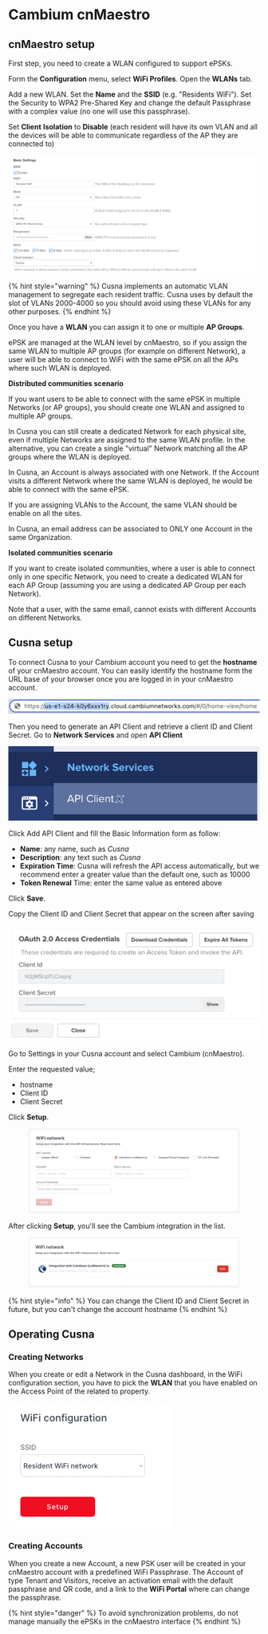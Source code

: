 # Cambium cnMaestro

## cnMaestro setup

First step, you need to create a WLAN configured to support  ePSKs.&#x20;

Form the **Configuration** menu, select **WiFi Profiles**. Open the **WLANs** tab.

Add a new WLAN. Set the **Name** and the **SSID** (e.g. "Residents WiFi"). Set the Security to WPA2 Pre-Shared Key and change the default Passphrase with a complex value (no one will use this passphrase).

Set **Client** **Isolation** to **Disable** (each resident will have its own VLAN and all the devices will be able to communicate regardless of the AP they are connected to)

![](<../../.gitbook/assets/image (216).png>)

{% hint style="warning" %}
Cusna implements an automatic VLAN management to segregate each resident traffic. Cusna uses by default the slot of VLANs 2000-4000 so you should avoid using these VLANs for any other purposes.
{% endhint %}

Once you have a **WLAN** you can assign it to one or multiple **AP Groups**.&#x20;

ePSK are managed at the WLAN level by cnMaestro, so if you assign the same WLAN to multiple AP groups (for example on different Network), a user will be able to connect to WiFi with the same ePSK on all the APs where such WLAN is deployed.



**Distributed communities scenario**

If you want users to be able to connect with the same ePSK in multiple Networks (or AP groups), you should create one WLAN and assigned to multiple AP groups.&#x20;

In Cusna you can still create a dedicated Network for each physical site, even if multiple Networks are assigned to the same WLAN profile. In the alternative, you can create a single "virtual" Network matching all the AP groups where the WLAN is deployed.

In Cusna, an Account is always associated with one Network. If the Account visits a different Network where the same WLAN is deployed, he would be able to connect with the same ePSK.&#x20;

If you are assigning VLANs to the Account, the same VLAN should be enable on all the sites.

In Cusna, an email address can be associated to ONLY one Account in the same Organization.



**Isolated communities scenario**

If you want to create isolated communities, where a user is able to connect only in one specific Network, you need to create a dedicated WLAN for each AP Group (assuming you are using a dedicated AP Group per each Network).

Note that a user, with the same email, cannot exists with different Accounts on different Networks.



## Cusna setup

To connect Cusna to your Cambium account you need to get the **hostname** of your cnMaestro account. You can easily identify the hostname form the URL base of your browser once you are logged in in your cnMaestro account.

![](<../../.gitbook/assets/image (139).png>)

Then you need to generate an API Client and retrieve a client ID and Client Secret. Go to **Network Services** and open **API Client**

![](<../../.gitbook/assets/image (146).png>)



Click Add API Client and fill the Basic Information form as follow:

* **Name**: any name, such as _Cusna_
* **Description**: any text such as _Cusna_
* **Expiration Time**: Cusna will refresh the API access automatically, but we recommend enter a greater value than the default one, such as 10000
* **Token Renewal** Time: enter the same value as entered above

Click **Save**.

Copy the Client ID and Client Secret that appear on the screen after saving

![](<../../.gitbook/assets/image (234).png>)



Go to Settings in your Cusna account and select Cambium (cnMaestro).

Enter the requested value;

* hostname
* Client ID
* Client Secret

Click **Setup**.

<figure><img src="../../.gitbook/assets/image (113).png" alt=""><figcaption></figcaption></figure>

After clicking **Setup**, you'll see the Cambium integration in the list.

<figure><img src="../../.gitbook/assets/image (215).png" alt=""><figcaption></figcaption></figure>

{% hint style="info" %}
You can change the Client ID and Client Secret in future, but you can't change the account hostname
{% endhint %}

## Operating Cusna



### Creating Networks

When you create or edit a Network in the Cusna dashboard, in the WiFi configuration section, you have to pick the **WLAN** that you have enabled on the Access Point of the related to property.



![](<../../.gitbook/assets/image (175).png>)

###

### Creating Accounts

When you create a new Account, a new PSK user will be created in your cnMaestro account with a predefined WiFi Passphrase. The Account of type Tenant and Visitors, receive an activation email with the default passphrase and QR code, and a link to the **WiFi Portal** where can change the passphrase.

{% hint style="danger" %}
To avoid synchronization problems, do not manage manually the ePSKs in the cnMaestro interface
{% endhint %}

